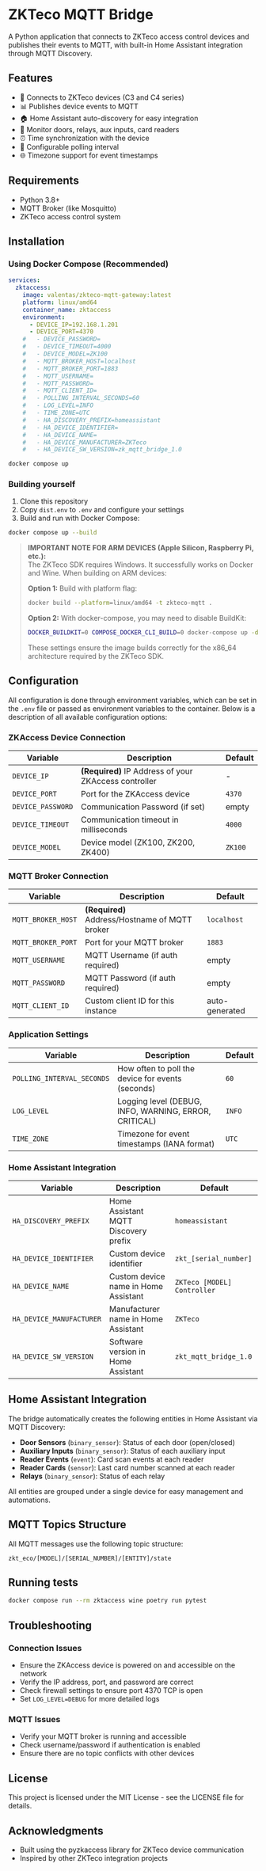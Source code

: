 # ZKTeco MQTT Bridge

A Python application that connects to ZKTeco access control devices and publishes their events to MQTT, with built-in Home Assistant integration through MQTT Discovery.

## Features

- 🔌 Connects to ZKTeco devices (C3 and C4 series)
- 📊 Publishes device events to MQTT
- 🏠 Home Assistant auto-discovery for easy integration
- 🚪 Monitor doors, relays, aux inputs, card readers
- ⏰ Time synchronization with the device
- 🔄 Configurable polling interval
- 🌐 Timezone support for event timestamps

## Requirements

- Python 3.8+
- MQTT Broker (like Mosquitto)
- ZKTeco access control system

## Installation

### Using Docker Compose (Recommended)

```yaml
services:
  zktaccess:
    image: valentas/zkteco-mqtt-gateway:latest
    platform: linux/amd64
    container_name: zktaccess
    environment:
      - DEVICE_IP=192.168.1.201
      - DEVICE_PORT=4370
    #   - DEVICE_PASSWORD=
    #   - DEVICE_TIMEOUT=4000
    #   - DEVICE_MODEL=ZK100
    #   - MQTT_BROKER_HOST=localhost
    #   - MQTT_BROKER_PORT=1883
    #   - MQTT_USERNAME=
    #   - MQTT_PASSWORD=
    #   - MQTT_CLIENT_ID=
    #   - POLLING_INTERVAL_SECONDS=60
    #   - LOG_LEVEL=INFO
    #   - TIME_ZONE=UTC
    #   - HA_DISCOVERY_PREFIX=homeassistant
    #   - HA_DEVICE_IDENTIFIER=
    #   - HA_DEVICE_NAME=
    #   - HA_DEVICE_MANUFACTURER=ZKTeco
    #   - HA_DEVICE_SW_VERSION=zk_mqtt_bridge_1.0
```

```bash
docker compose up
```


### Building yourself

1. Clone this repository
2. Copy `dist.env` to `.env` and configure your settings
3. Build and run with Docker Compose:

```bash
docker compose up --build
```

> **IMPORTANT NOTE FOR ARM DEVICES (Apple Silicon, Raspberry Pi, etc.):**  
> The ZKTeco SDK requires Windows. It successfully works on Docker and Wine. When building on ARM devices:
> 
> **Option 1:** Build with platform flag:
> ```bash
> docker build --platform=linux/amd64 -t zkteco-mqtt .
> ```
> 
> **Option 2:** With docker-compose, you may need to disable BuildKit:
> ```bash
> DOCKER_BUILDKIT=0 COMPOSE_DOCKER_CLI_BUILD=0 docker-compose up -d
> ```
> 
> These settings ensure the image builds correctly for the x86_64 architecture required by the ZKTeco SDK.


## Configuration

All configuration is done through environment variables, which can be set in the `.env` file or passed as environment variables to the container. Below is a description of all available configuration options:

### ZKAccess Device Connection

| Variable | Description | Default |
|----------|-------------|---------|
| `DEVICE_IP` | **(Required)** IP Address of your ZKAccess controller | - |
| `DEVICE_PORT` | Port for the ZKAccess device | `4370` |
| `DEVICE_PASSWORD` | Communication Password (if set) | empty |
| `DEVICE_TIMEOUT` | Communication timeout in milliseconds | `4000` |
| `DEVICE_MODEL` | Device model (ZK100, ZK200, ZK400) | `ZK100` |

### MQTT Broker Connection

| Variable | Description | Default |
|----------|-------------|---------|
| `MQTT_BROKER_HOST` | **(Required)** Address/Hostname of MQTT broker | `localhost` |
| `MQTT_BROKER_PORT` | Port for your MQTT broker | `1883` |
| `MQTT_USERNAME` | MQTT Username (if auth required) | empty |
| `MQTT_PASSWORD` | MQTT Password (if auth required) | empty |
| `MQTT_CLIENT_ID` | Custom client ID for this instance | auto-generated |

### Application Settings

| Variable | Description | Default |
|----------|-------------|---------|
| `POLLING_INTERVAL_SECONDS` | How often to poll the device for events (seconds) | `60` |
| `LOG_LEVEL` | Logging level (DEBUG, INFO, WARNING, ERROR, CRITICAL) | `INFO` |
| `TIME_ZONE` | Timezone for event timestamps (IANA format) | `UTC` |

### Home Assistant Integration

| Variable | Description | Default |
|----------|-------------|---------|
| `HA_DISCOVERY_PREFIX` | Home Assistant MQTT Discovery prefix | `homeassistant` |
| `HA_DEVICE_IDENTIFIER` | Custom device identifier | `zkt_[serial_number]` |
| `HA_DEVICE_NAME` | Custom device name in Home Assistant | `ZKTeco [MODEL] Controller` |
| `HA_DEVICE_MANUFACTURER` | Manufacturer name in Home Assistant | `ZKTeco` |
| `HA_DEVICE_SW_VERSION` | Software version in Home Assistant | `zkt_mqtt_bridge_1.0` |

## Home Assistant Integration

The bridge automatically creates the following entities in Home Assistant via MQTT Discovery:

- **Door Sensors** (`binary_sensor`): Status of each door (open/closed)
- **Auxiliary Inputs** (`binary_sensor`): Status of each auxiliary input
- **Reader Events** (`event`): Card scan events at each reader
- **Reader Cards** (`sensor`): Last card number scanned at each reader
- **Relays** (`binary_sensor`): Status of each relay

All entities are grouped under a single device for easy management and automations.

## MQTT Topics Structure

All MQTT messages use the following topic structure:

```
zkt_eco/[MODEL]/[SERIAL_NUMBER]/[ENTITY]/state
```

## Running tests

```bash
docker compose run --rm zktaccess wine poetry run pytest
```

## Troubleshooting

### Connection Issues

- Ensure the ZKAccess device is powered on and accessible on the network
- Verify the IP address, port, and password are correct
- Check firewall settings to ensure port 4370 TCP is open
- Set `LOG_LEVEL=DEBUG` for more detailed logs

### MQTT Issues

- Verify your MQTT broker is running and accessible
- Check username/password if authentication is enabled
- Ensure there are no topic conflicts with other devices

## License

This project is licensed under the MIT License - see the LICENSE file for details.

## Acknowledgments

- Built using the pyzkaccess library for ZKTeco device communication
- Inspired by other ZKTeco integration projects
